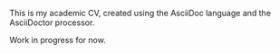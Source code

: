 This is my academic CV, created using the AsciiDoc language and the AsciiDoctor processor.

Work in progress for now.
